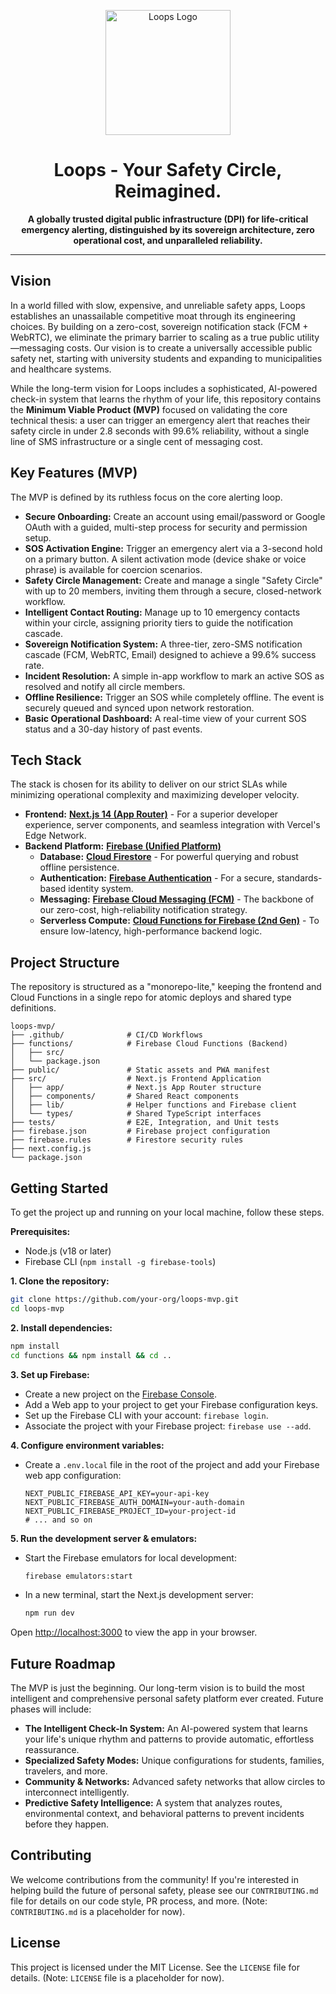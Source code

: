 <p align="center">
  <img src="https://i.imgur.com/U82BfGj.png" alt="Loops Logo" width="200"/>
</p>

<h1 align="center">Loops - Your Safety Circle, Reimagined.</h1>

<p align="center">
  <strong>A globally trusted digital public infrastructure (DPI) for life-critical emergency alerting, distinguished by its sovereign architecture, zero operational cost, and unparalleled reliability.</strong>
</p>

---

## Vision
In a world filled with slow, expensive, and unreliable safety apps, Loops establishes an unassailable competitive moat through its engineering choices. By building on a zero-cost, sovereign notification stack (FCM + WebRTC), we eliminate the primary barrier to scaling as a true public utility—messaging costs. Our vision is to create a universally accessible public safety net, starting with university students and expanding to municipalities and healthcare systems.

While the long-term vision for Loops includes a sophisticated, AI-powered check-in system that learns the rhythm of your life, this repository contains the **Minimum Viable Product (MVP)** focused on validating the core technical thesis: a user can trigger an emergency alert that reaches their safety circle in under 2.8 seconds with 99.6% reliability, without a single line of SMS infrastructure or a single cent of messaging cost.

## Key Features (MVP)
The MVP is defined by its ruthless focus on the core alerting loop.

*   **Secure Onboarding:** Create an account using email/password or Google OAuth with a guided, multi-step process for security and permission setup.
*   **SOS Activation Engine:** Trigger an emergency alert via a 3-second hold on a primary button. A silent activation mode (device shake or voice phrase) is available for coercion scenarios.
*   **Safety Circle Management:** Create and manage a single "Safety Circle" with up to 20 members, inviting them through a secure, closed-network workflow.
*   **Intelligent Contact Routing:** Manage up to 10 emergency contacts within your circle, assigning priority tiers to guide the notification cascade.
*   **Sovereign Notification System:** A three-tier, zero-SMS notification cascade (FCM, WebRTC, Email) designed to achieve a 99.6% success rate.
*   **Incident Resolution:** A simple in-app workflow to mark an active SOS as resolved and notify all circle members.
*   **Offline Resilience:** Trigger an SOS while completely offline. The event is securely queued and synced upon network restoration.
*   **Basic Operational Dashboard:** A real-time view of your current SOS status and a 30-day history of past events.

## Tech Stack
The stack is chosen for its ability to deliver on our strict SLAs while minimizing operational complexity and maximizing developer velocity.

*   **Frontend:** [**Next.js 14 (App Router)**](https://nextjs.org/) - For a superior developer experience, server components, and seamless integration with Vercel's Edge Network.
*   **Backend Platform:** [**Firebase (Unified Platform)**](https://firebase.google.com/)
    *   **Database:** [**Cloud Firestore**](https://firebase.google.com/docs/firestore) - For powerful querying and robust offline persistence.
    *   **Authentication:** [**Firebase Authentication**](https://firebase.google.com/docs/auth) - For a secure, standards-based identity system.
    *   **Messaging:** [**Firebase Cloud Messaging (FCM)**](https://firebase.google.com/docs/cloud-messaging) - The backbone of our zero-cost, high-reliability notification strategy.
    *   **Serverless Compute:** [**Cloud Functions for Firebase (2nd Gen)**](https://firebase.google.com/docs/functions) - To ensure low-latency, high-performance backend logic.

## Project Structure
The repository is structured as a "monorepo-lite," keeping the frontend and Cloud Functions in a single repo for atomic deploys and shared type definitions.

```
loops-mvp/
├── .github/              # CI/CD Workflows
├── functions/            # Firebase Cloud Functions (Backend)
│   ├── src/
│   └── package.json
├── public/               # Static assets and PWA manifest
├── src/                  # Next.js Frontend Application
│   ├── app/              # Next.js App Router structure
│   ├── components/       # Shared React components
│   ├── lib/              # Helper functions and Firebase client
│   └── types/            # Shared TypeScript interfaces
├── tests/                # E2E, Integration, and Unit tests
├── firebase.json         # Firebase project configuration
├── firebase.rules        # Firestore security rules
├── next.config.js
└── package.json
```

## Getting Started
To get the project up and running on your local machine, follow these steps.

**Prerequisites:**
*   Node.js (v18 or later)
*   Firebase CLI (`npm install -g firebase-tools`)

**1. Clone the repository:**
```bash
git clone https://github.com/your-org/loops-mvp.git
cd loops-mvp
```

**2. Install dependencies:**
```bash
npm install
cd functions && npm install && cd ..
```

**3. Set up Firebase:**
*   Create a new project on the [Firebase Console](https://console.firebase.google.com/).
*   Add a Web app to your project to get your Firebase configuration keys.
*   Set up the Firebase CLI with your account: `firebase login`.
*   Associate the project with your Firebase project: `firebase use --add`.

**4. Configure environment variables:**
*   Create a `.env.local` file in the root of the project and add your Firebase web app configuration:
    ```
    NEXT_PUBLIC_FIREBASE_API_KEY=your-api-key
    NEXT_PUBLIC_FIREBASE_AUTH_DOMAIN=your-auth-domain
    NEXT_PUBLIC_FIREBASE_PROJECT_ID=your-project-id
    # ... and so on
    ```

**5. Run the development server & emulators:**
*   Start the Firebase emulators for local development:
    ```bash
    firebase emulators:start
    ```
*   In a new terminal, start the Next.js development server:
    ```bash
    npm run dev
    ```
Open [http://localhost:3000](http://localhost:3000) to view the app in your browser.

## Future Roadmap
The MVP is just the beginning. Our long-term vision is to build the most intelligent and comprehensive personal safety platform ever created. Future phases will include:
*   **The Intelligent Check-In System:** An AI-powered system that learns your life's unique rhythm and patterns to provide automatic, effortless reassurance.
*   **Specialized Safety Modes:** Unique configurations for students, families, travelers, and more.
*   **Community & Networks:** Advanced safety networks that allow circles to interconnect intelligently.
*   **Predictive Safety Intelligence:** A system that analyzes routes, environmental context, and behavioral patterns to prevent incidents before they happen.

## Contributing
We welcome contributions from the community! If you're interested in helping build the future of personal safety, please see our `CONTRIBUTING.md` file for details on our code style, PR process, and more. (Note: `CONTRIBUTING.md` is a placeholder for now).

## License
This project is licensed under the MIT License. See the `LICENSE` file for details. (Note: `LICENSE` file is a placeholder for now).